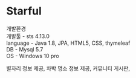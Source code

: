# Starful   
개발환경   
개발툴 - sts 4.13.0    
language - Java 1.8, JPA, HTML5, CSS, thymeleaf  
DB - Mysql 5.7   
OS - Windows 10 pro  
  
  
별자리 정보 제공, 차박 명소 정보 제공, 커뮤니티 게시판, 
